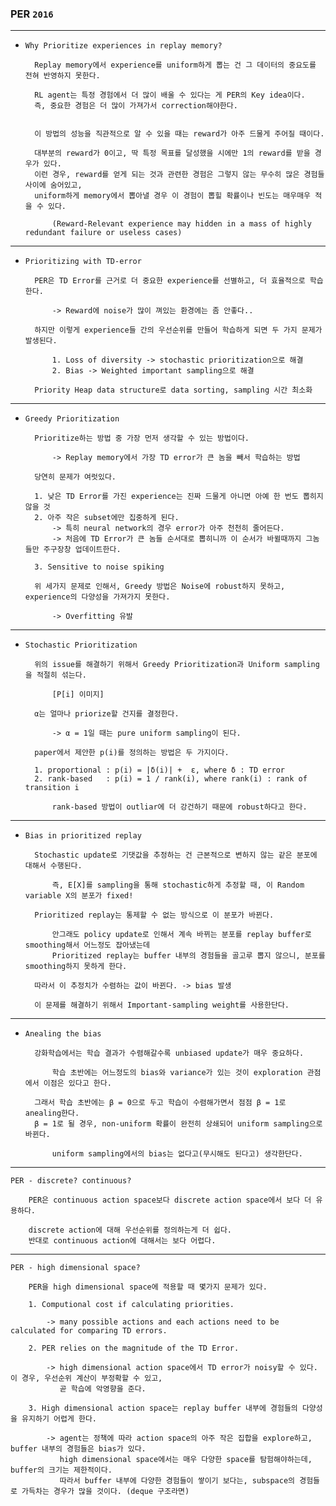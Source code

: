 ### PER `2016`

---
- `Why Prioritize experiences in replay memory?`

        
        Replay memory에서 experience를 uniform하게 뽑는 건 그 데이터의 중요도를 전혀 반영하지 못한다.

        RL agent는 특정 경험에서 더 많이 배울 수 있다는 게 PER의 Key idea이다.
        즉, 중요한 경험은 더 많이 가져가서 correction해야한다.


        이 방법의 성능을 직관적으로 알 수 있을 때는 reward가 아주 드물게 주어질 때이다.
        
        대부분의 reward가 0이고, 딱 특정 목표를 달성했을 시에만 1의 reward를 받을 경우가 있다.
        이런 경우, reward를 얻게 되는 것과 관련한 경험은 그렇지 않는 무수히 많은 경험들 사이에 숨어있고,
        uniform하게 memory에서 뽑아낼 경우 이 경험이 뽑힐 확률이나 빈도는 매우매우 적을 수 있다.

            (Reward-Relevant experience may hidden in a mass of highly redundant failure or useless cases)
        

---

- `Prioritizing with TD-error`


        PER은 TD Error를 근거로 더 중요한 experience를 선별하고, 더 효율적으로 학습한다.

            -> Reward에 noise가 많이 껴있는 환경에는 좀 안좋다..

        하지만 이렇게 experience들 간의 우선순위를 만들어 학습하게 되면 두 가지 문제가 발생된다.

            1. Loss of diversity -> stochastic prioritization으로 해결 
            2. Bias -> Weighted important sampling으로 해결

        Priority Heap data structure로 data sorting, sampling 시간 최소화

---
- `Greedy Prioritization`


        Prioritize하는 방법 중 가장 먼저 생각할 수 있는 방법이다.

            -> Replay memory에서 가장 TD error가 큰 놈을 빼서 학습하는 방법

        당연히 문제가 여럿있다.

        1. 낮은 TD Error를 가진 experience는 진짜 드물게 아니면 아예 한 번도 뽑히지 않을 것
        2. 아주 작은 subset에만 집중하게 된다. 
            -> 특히 neural network의 경우 error가 아주 천천히 줄어든다.
            -> 처음에 TD Error가 큰 놈들 순서대로 뽑히니까 이 순서가 바뀔때까지 그놈들만 주구장창 업데이트한다.

        3. Sensitive to noise spiking 

        위 세가지 문제로 인해서, Greedy 방법은 Noise에 robust하지 못하고, experience의 다양성을 가져가지 못한다.

            -> Overfitting 유발

---
- `Stochastic Prioritization`


        위의 issue를 해결하기 위해서 Greedy Prioritization과 Uniform sampling을 적절히 섞는다.

            [P[i] 이미지]

        α는 얼마나 priorize할 건지를 결정한다. 

            -> α = 1일 때는 pure uniform sampling이 된다.

        paper에서 제안한 p(i)를 정의하는 방법은 두 가지이다.

        1. proportional : p(i) = |δ(i)| +  ε, where δ : TD error 
        2. rank-based   : p(i) = 1 / rank(i), where rank(i) : rank of transition i

            rank-based 방법이 outliar에 더 강건하기 때문에 robust하다고 한다.

---
- `Bias in prioritized replay`


        Stochastic update로 기댓값을 추정하는 건 근본적으로 변하지 않는 같은 분포에 대해서 수행된다.

            즉, E[X]를 sampling을 통해 stochastic하게 추정할 때, 이 Random variable X의 분포가 fixed!

        Prioritized replay는 통제할 수 없는 방식으로 이 분포가 바뀐다.

            안그래도 policy update로 인해서 계속 바뀌는 분포를 replay buffer로 smoothing해서 어느정도 잡아냈는데
            Prioritized replay는 buffer 내부의 경험들을 골고루 뽑지 않으니, 분포를 smoothing하지 못하게 한다. 

        따라서 이 추정치가 수렴하는 값이 바뀐다. -> bias 발생

        이 문제를 해결하기 위해서 Important-sampling weight를 사용한단다.


---
- `Anealing the bias`

        
        강화학습에서는 학습 결과가 수렴해갈수록 unbiased update가 매우 중요하다. 

            학습 초반에는 어느정도의 bias와 variance가 있는 것이 exploration 관점에서 이점은 있다고 한다.

        그래서 학습 초반에는 β = 0으로 두고 학습이 수렴해가면서 점점 β = 1로 anealing한다.
        β = 1로 될 경우, non-uniform 확률이 완전히 상쇄되어 uniform sampling으로 바뀐다.

            uniform sampling에서의 bias는 없다고(무시해도 된다고) 생각한단다.



---
`PER - discrete? continuous?`




        PER은 continuous action space보다 discrete action space에서 보다 더 유용하다.
    
        discrete action에 대해 우선순위를 정의하는게 더 쉽다. 
        반대로 continuous action에 대해서는 보다 어렵다.


---

`PER - high dimensional space?`




        PER을 high dimensional space에 적용할 때 몇가지 문제가 있다.

        1. Computional cost if calculating priorities.

            -> many possible actions and each actions need to be calculated for comparing TD errors.

        2. PER relies on the magnitude of the TD Error.

            -> high dimensional action space에서 TD error가 noisy할 수 있다. 이 경우, 우선순위 계산이 부정확할 수 있고, 
               곧 학습에 악영향을 준다.

        3. High dimensional action space는 replay buffer 내부에 경험들의 다양성을 유지하기 어렵게 한다.

            -> agent는 정책에 따라 action space의 아주 작은 집합을 explore하고, buffer 내부의 경험들은 bias가 있다.
               high dimensional space에서는 매우 다양한 space를 탐험해야하는데, buffer의 크기는 제한적이다.
               따라서 buffer 내부에 다양한 경험들이 쌓이기 보다는, subspace의 경험들로 가득차는 경우가 많을 것이다. (deque 구조라면)
               

        
